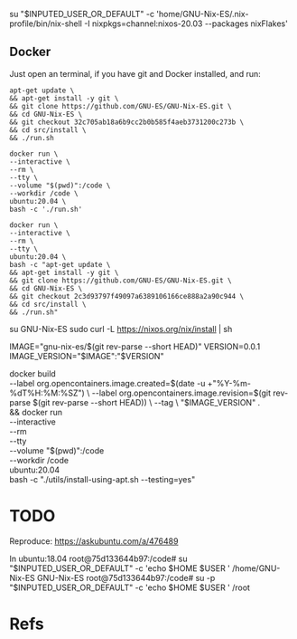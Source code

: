 
su "$INPUTED_USER_OR_DEFAULT" -c 'home/GNU-Nix-ES/.nix-profile/bin/nix-shell -I nixpkgs=channel:nixos-20.03 --packages nixFlakes'

## Docker

Just open an terminal, if you have git and Docker installed, and run:

```
apt-get update \
&& apt-get install -y git \
&& git clone https://github.com/GNU-ES/GNU-Nix-ES.git \
&& cd GNU-Nix-ES \
&& git checkout 32c705ab18a6b9cc2b0b585f4aeb3731200c273b \
&& cd src/install \
&& ./run.sh
```

```
docker run \
--interactive \
--rm \
--tty \
--volume "$(pwd)":/code \
--workdir /code \
ubuntu:20.04 \
bash -c './run.sh'
```

```
docker run \
--interactive \
--rm \
--tty \
ubuntu:20.04 \
bash -c "apt-get update \
&& apt-get install -y git \
&& git clone https://github.com/GNU-ES/GNU-Nix-ES.git \
&& cd GNU-Nix-ES \
&& git checkout 2c3d93797f49097a6389106166ce888a2a90c944 \
&& cd src/install \
&& ./run.sh"
```

su GNU-Nix-ES
sudo curl -L https://nixos.org/nix/install | sh

IMAGE="gnu-nix-es/$(git rev-parse --short HEAD)"
VERSION=0.0.1
IMAGE_VERSION="$IMAGE":"$VERSION"

docker build \
--label org.opencontainers.image.created=$(date -u +"%Y-%m-%dT%H:%M:%SZ") \
--label org.opencontainers.image.revision=$(git rev-parse $(git rev-parse --short HEAD)) \
--tag \
"$IMAGE_VERSION" . \
&& docker run \
--interactive \
--rm \
--tty \
--volume "$(pwd)":/code \
--workdir /code \
ubuntu:20.04 \
bash -c "./utils/install-using-apt.sh --testing=yes"

# TODO

Reproduce:
https://askubuntu.com/a/476489


In ubuntu:18.04
root@75d133644b97:/code# su "$INPUTED_USER_OR_DEFAULT" -c 'echo $HOME $USER '
/home/GNU-Nix-ES GNU-Nix-ES
root@75d133644b97:/code# su -p "$INPUTED_USER_OR_DEFAULT" -c 'echo $HOME $USER '
/root


# Refs


